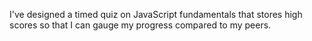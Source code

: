 I've designed a timed quiz on JavaScript fundamentals that stores high scores
so that I can gauge my progress compared to my peers.

